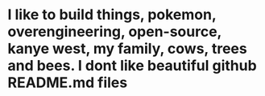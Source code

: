 # I like to build things, pokemon, overengineering, open-source, kanye west, my family, cows, trees and bees. I dont like beautiful github README.md files 
